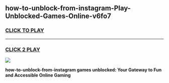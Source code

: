 
## how-to-unblock-from-instagram-Play-Unblocked-Games-Online-v6fo7
<h3>
<a href="https://premium76.site?title=how-to-unblock-from-instagram&ref=25A">CLICK TO PLAY</a></h3>
<hr>

<h3>
<a href="https://premium76.site?title=how-to-unblock-from-instagram&ref=25A">CLICK 2 PLAY</a>
  
</h3>

<a href="https://premium76.site?title=how-to-unblock-from-instagram&ref=25A"><img src="https://clearcache.store/games.png"></a>


**how-to-unblock-from-instagram games unblocked: Your Gateway to Fun and Accessible Online Gaming**
